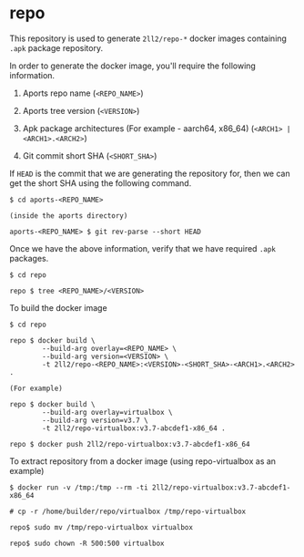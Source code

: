# repo

This repository is used to generate `2ll2/repo-*` docker images containing
`.apk` package repository.

In order to generate the docker image, you'll require the following information.

1. Aports repo name (`<REPO_NAME>`)

2. Aports tree version (`<VERSION>`)

3. Apk package architectures (For example - aarch64, x86_64) (`<ARCH1> | <ARCH1>.<ARCH2>`)

4. Git commit short SHA (`<SHORT_SHA>`)

If `HEAD` is the commit that we are generating the repository for, then we can
get the short SHA using the following command.

```
$ cd aports-<REPO_NAME>

(inside the aports directory)

aports-<REPO_NAME> $ git rev-parse --short HEAD
```

Once we have the above information, verify that we have required `.apk`
packages.

```
$ cd repo

repo $ tree <REPO_NAME>/<VERSION>
```

To build the docker image

```
$ cd repo

repo $ docker build \
        --build-arg overlay=<REPO_NAME> \
        --build-arg version=<VERSION> \
        -t 2ll2/repo-<REPO_NAME>:<VERSION>-<SHORT_SHA>-<ARCH1>.<ARCH2> .

(For example)

repo $ docker build \
        --build-arg overlay=virtualbox \
        --build-arg version=v3.7 \
        -t 2ll2/repo-virtualbox:v3.7-abcdef1-x86_64 .

repo $ docker push 2ll2/repo-virtualbox:v3.7-abcdef1-x86_64
```

To extract repository from a docker image (using repo-virtualbox as an example)

```
$ docker run -v /tmp:/tmp --rm -ti 2ll2/repo-virtualbox:v3.7-abcdef1-x86_64

# cp -r /home/builder/repo/virtualbox /tmp/repo-virtualbox

repo$ sudo mv /tmp/repo-virtualbox virtualbox

repo$ sudo chown -R 500:500 virtualbox
```
